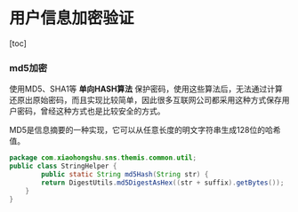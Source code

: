 # 用户信息加密验证

[toc]

### md5加密

使用MD5、SHA1等 **单向HASH算法** 保护密码，使用这些算法后，无法通过计算还原出原始密码，而且实现比较简单，因此很多互联网公司都采用这种方式保存用户密码，曾经这种方式也是比较安全的方式。

MD5是信息摘要的一种实现，它可以从任意长度的明文字符串生成128位的哈希值。

```java
package com.xiaohongshu.sns.themis.common.util;
public class StringHelper {
		public static String md5Hash(String str) {
        return DigestUtils.md5DigestAsHex((str + suffix).getBytes());
    }
}
```


